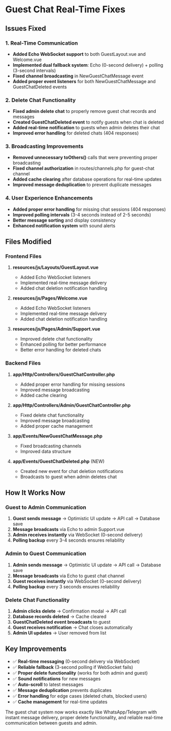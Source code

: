 # Guest Chat Real-Time Fixes

## Issues Fixed

### 1. Real-Time Communication
- **Added Echo WebSocket support** to both GuestLayout.vue and Welcome.vue
- **Implemented dual fallback system**: Echo (0-second delivery) + polling (3-second intervals)
- **Fixed channel broadcasting** in NewGuestChatMessage event
- **Added proper event listeners** for both NewGuestChatMessage and GuestChatDeleted events

### 2. Delete Chat Functionality
- **Fixed admin delete chat** to properly remove guest chat records and messages
- **Created GuestChatDeleted event** to notify guests when chat is deleted
- **Added real-time notification** to guests when admin deletes their chat
- **Improved error handling** for deleted chats (404 responses)

### 3. Broadcasting Improvements
- **Removed unnecessary toOthers()** calls that were preventing proper broadcasting
- **Fixed channel authorization** in routes/channels.php for guest-chat channel
- **Added cache clearing** after database operations for real-time updates
- **Improved message deduplication** to prevent duplicate messages

### 4. User Experience Enhancements
- **Added proper error handling** for missing chat sessions (404 responses)
- **Improved polling intervals** (3-4 seconds instead of 2-5 seconds)
- **Better message sorting** and display consistency
- **Enhanced notification system** with sound alerts

## Files Modified

### Frontend Files
1. **resources/js/Layouts/GuestLayout.vue**
   - Added Echo WebSocket listeners
   - Implemented real-time message delivery
   - Added chat deletion notification handling

2. **resources/js/Pages/Welcome.vue**
   - Added Echo WebSocket listeners
   - Implemented real-time message delivery
   - Added chat deletion notification handling

3. **resources/js/Pages/Admin/Support.vue**
   - Improved delete chat functionality
   - Enhanced polling for better performance
   - Better error handling for deleted chats

### Backend Files
1. **app/Http/Controllers/GuestChatController.php**
   - Added proper error handling for missing sessions
   - Improved message broadcasting
   - Added cache clearing

2. **app/Http/Controllers/Admin/GuestChatController.php**
   - Fixed delete chat functionality
   - Improved message broadcasting
   - Added proper cache management

3. **app/Events/NewGuestChatMessage.php**
   - Fixed broadcasting channels
   - Improved data structure

4. **app/Events/GuestChatDeleted.php** (NEW)
   - Created new event for chat deletion notifications
   - Broadcasts to guest when admin deletes chat

## How It Works Now

### Guest to Admin Communication
1. **Guest sends message** → Optimistic UI update → API call → Database save
2. **Message broadcasts** via Echo to admin Support.vue
3. **Admin receives instantly** via WebSocket (0-second delivery)
4. **Polling backup** every 3-4 seconds ensures reliability

### Admin to Guest Communication
1. **Admin sends message** → Optimistic UI update → API call → Database save
2. **Message broadcasts** via Echo to guest chat channel
3. **Guest receives instantly** via WebSocket (0-second delivery)
4. **Polling backup** every 3 seconds ensures reliability

### Delete Chat Functionality
1. **Admin clicks delete** → Confirmation modal → API call
2. **Database records deleted** → Cache cleared
3. **GuestChatDeleted event broadcasts** to guest
4. **Guest receives notification** → Chat closes automatically
5. **Admin UI updates** → User removed from list

## Key Improvements

- ✅ **Real-time messaging** (0-second delivery via WebSocket)
- ✅ **Reliable fallback** (3-second polling if WebSocket fails)
- ✅ **Proper delete functionality** (works for both admin and guest)
- ✅ **Sound notifications** for new messages
- ✅ **Auto-scroll** to latest messages
- ✅ **Message deduplication** prevents duplicates
- ✅ **Error handling** for edge cases (deleted chats, blocked users)
- ✅ **Cache management** for real-time updates

The guest chat system now works exactly like WhatsApp/Telegram with instant message delivery, proper delete functionality, and reliable real-time communication between guests and admin.